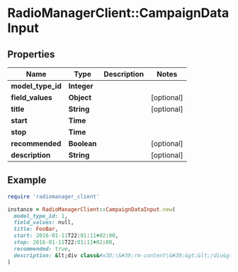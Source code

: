 # RadioManagerClient::CampaignDataInput

## Properties

| Name | Type | Description | Notes |
| ---- | ---- | ----------- | ----- |
| **model_type_id** | **Integer** |  |  |
| **field_values** | **Object** |  | [optional] |
| **title** | **String** |  | [optional] |
| **start** | **Time** |  |  |
| **stop** | **Time** |  |  |
| **recommended** | **Boolean** |  | [optional] |
| **description** | **String** |  | [optional] |

## Example

```ruby
require 'radiomanager_client'

instance = RadioManagerClient::CampaignDataInput.new(
  model_type_id: 1,
  field_values: null,
  title: FooBar,
  start: 2016-01-11T22:01:11+02:00,
  stop: 2016-01-11T22:01:11+02:00,
  recommended: true,
  description: &lt;div class&#x3D;\&#39;rm-content\&#39;&gt;&lt;/div&gt;\n
)
```

